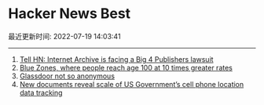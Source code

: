 # Hacker News Best

最近更新时间: 2022-07-19 14:03:41

--- 
1. [Tell HN: Internet Archive is facing a Big 4 Publishers lawsuit](https://news.ycombinator.com/item?id=32141358) 
2. [Blue Zones, where people reach age 100 at 10 times greater rates](https://www.ncbi.nlm.nih.gov/pmc/articles/PMC6125071/) 
3. [Glassdoor not so anonymous](https://www.webworm.co/p/glassdoor) 
4. [New documents reveal scale of US Government’s cell phone location data tracking](https://www.aclu.org/news/privacy-technology/new-records-detail-dhs-purchase-and-use-of-vast-quantities-of-cell-phone-location-data) 
